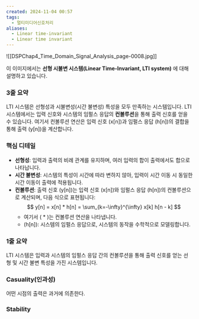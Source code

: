 ```yaml
---
created: 2024-11-04 00:57
tags:
  - 멀티미디어신호처리
aliases:
  - Linear time-invariant
  - Linear time invariant
---
```

![[DSPChap4_Time_Domain_Signal_Analysis_page-0008.jpg]]

이 이미지에서는 **선형 시불변 시스템(Linear Time-Invariant, LTI system)** 에 대해 설명하고 있습니다.

### 3줄 요약
LTI 시스템은 선형성과 시불변성(시간 불변성) 특성을 모두 만족하는 시스템입니다. LTI 시스템에서는 입력 신호와 시스템의 임펄스 응답의 **컨볼루션**을 통해 출력 신호를 얻을 수 있습니다. 여기서 컨볼루션 연산은 입력 신호 \(x[n]\)과 임펄스 응답 \(h[n]\)의 결합을 통해 출력 \(y[n]\)을 계산합니다.

### 핵심 디테일
- **선형성**: 입력과 출력의 비례 관계를 유지하며, 여러 입력의 합이 출력에서도 합으로 나타납니다.
- **시간 불변성**: 시스템의 특성이 시간에 따라 변하지 않아, 입력이 시간 이동 시 동일한 시간 이동이 출력에 적용됩니다.
- **컨볼루션**: 출력 신호 \(y[n]\)는 입력 신호 \(x[n]\)와 임펄스 응답 \(h[n]\)의 컨볼루션으로 계산되며, 다음 식으로 표현됩니다:
  $$
  y[n] = x[n] * h[n] = \sum_{k=-\infty}^{\infty} x[k] h[n - k]
  $$
  - 여기서 \( * \)는 컨볼루션 연산을 나타냅니다.
  - \(h[n]\): 시스템의 임펄스 응답으로, 시스템의 동작을 수학적으로 모델링합니다.

### 1줄 요약
LTI 시스템은 입력과 시스템의 임펄스 응답 간의 컨볼루션을 통해 출력 신호를 얻는 선형 및 시간 불변 특성을 가진 시스템입니다.


### Casuality(인과성)
어떤 시점의 출력은 과거에 의존한다.


### Stability